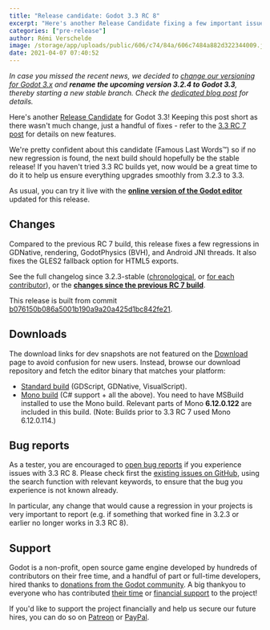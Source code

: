 ```yaml
---
title: "Release candidate: Godot 3.3 RC 8"
excerpt: "Here's another Release Candidate fixing a few important issues prior to Godot 3.3-stable. We're now really close to calling it final, so it's probably your last chance to try the RC and thwart our hopes to release 3.3 soon ;)"
categories: ["pre-release"]
author: Rémi Verschelde
image: /storage/app/uploads/public/606/c74/84a/606c7484a882d322344009.jpg
date: 2021-04-07 07:40:52
---
```


*In case you missed the recent news, we decided to [change our versioning for Godot 3.x](/article/versioning-change-godot-3x) and **rename the upcoming version 3.2.4 to Godot 3.3**, thereby starting a new stable branch. Check the [dedicated blog post](/article/versioning-change-godot-3x) for details.*

Here's another [Release Candidate](https://en.wikipedia.org/wiki/Software_release_life_cycle#Release_candidate) for Godot 3.3! Keeping this post short as there wasn't much change, just a handful of fixes - refer to the [3.3 RC 7 post](/article/release-candidate-godot-3-3-rc-7) for details on new features.

We're pretty confident about this candidate (Famous Last Words™) so if no new regression is found, the next build should hopefully be the stable release! If you haven't tried 3.3 RC builds yet, now would be a great time to do it to help us ensure everything upgrades smoothly from 3.2.3 to 3.3.

As usual, you can try it live with the [**online version of the Godot editor**](https://editor.godotengine.org/3.3.rc8/godot.tools.html) updated for this release.

## Changes

Compared to the previous RC 7 build, this release fixes a few regressions in GDNative, rendering, GodotPhysics (BVH), and Android JNI threads. It also fixes the GLES2 fallback option for HTML5 exports.

See the full changelog since 3.2.3-stable ([chronological](https://downloads.tuxfamily.org/godotengine/3.3/rc8/Godot_v3.3-rc8_changelog_chrono.txt), or [for each contributor](https://downloads.tuxfamily.org/godotengine/3.3/rc8/Godot_v3.3-rc8_changelog_authors.txt)), or the [**changes since the previous RC 7 build**](https://github.com/godotengine/godot/compare/cca2637b9b9dcb16070eb50a69c601a5f076c683...b076150b086a5001b190a9a20a425d1bc842fe21).

This release is built from commit [b076150b086a5001b190a9a20a425d1bc842fe21](https://github.com/godotengine/godot/commit/b076150b086a5001b190a9a20a425d1bc842fe21).

## Downloads

The download links for dev snapshots are not featured on the [Download](/download) page to avoid confusion for new users. Instead, browse our download repository and fetch the editor binary that matches your platform:

- [Standard build](https://downloads.tuxfamily.org/godotengine/3.3/rc8/) (GDScript, GDNative, VisualScript).
- [Mono build](https://downloads.tuxfamily.org/godotengine/3.3/rc8/mono/) (C# support + all the above). You need to have MSBuild installed to use the Mono build. Relevant parts of Mono **6.12.0.122** are included in this build. (Note: Builds prior to 3.3 RC 7 used Mono 6.12.0.114.)

## Bug reports

As a tester, you are encouraged to [open bug reports](https://github.com/godotengine/godot/issues) if you experience issues with 3.3 RC 8. Please check first the [existing issues on GitHub](https://github.com/godotengine/godot/issues), using the search function with relevant keywords, to ensure that the bug you experience is not known already.

In particular, any change that would cause a regression in your projects is very important to report (e.g. if something that worked fine in 3.2.3 or earlier no longer works in 3.3 RC 8).

## Support

Godot is a non-profit, open source game engine developed by hundreds of contributors on their free time, and a handful of part or full-time developers, hired thanks to [donations from the Godot community](/donate). A big thankyou to everyone who has contributed [their time](https://github.com/godotengine/godot/blob/master/AUTHORS.md) or [financial support](https://github.com/godotengine/godot/blob/master/DONORS.md) to the project!

If you'd like to support the project financially and help us secure our future hires, you can do so on [Patreon](https://www.patreon.com/godotengine) or [PayPal](/donate).